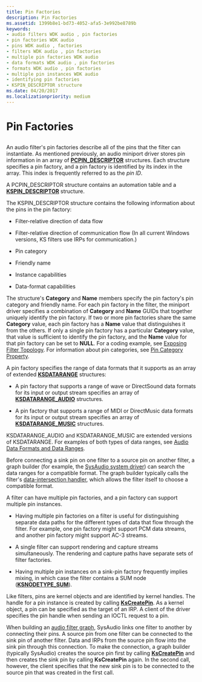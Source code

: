```yaml
---
title: Pin Factories
description: Pin Factories
ms.assetid: 1399b8e1-bd73-4052-afa5-3e992be8789b
keywords:
- audio filters WDK audio , pin factories
- pin factories WDK audio
- pins WDK audio , factories
- filters WDK audio , pin factories
- multiple pin factories WDK audio
- data formats WDK audio , pin factories
- formats WDK audio , pin factories
- multiple pin instances WDK audio
- identifying pin factories
- KSPIN_DESCRIPTOR structure
ms.date: 04/20/2017
ms.localizationpriority: medium
---
```


# Pin Factories


## <span id="pin_factories"></span><span id="PIN_FACTORIES"></span>


An audio filter's pin factories describe all of the pins that the filter can instantiate. As mentioned previously, an audio miniport driver stores pin information in an array of [**PCPIN\_DESCRIPTOR**](/windows-hardware/drivers/ddi/portcls/ns-portcls-pcpin_descriptor) structures. Each structure specifies a pin factory, and a pin factory is identified by its index in the array. This index is frequently referred to as the *pin ID*.

A PCPIN\_DESCRIPTOR structure contains an automation table and a [**KSPIN\_DESCRIPTOR**](/windows-hardware/drivers/ddi/ks/ns-ks-kspin_descriptor) structure.

The KSPIN\_DESCRIPTOR structure contains the following information about the pins in the pin factory:

-   Filter-relative direction of data flow

-   Filter-relative direction of communication flow (In all current Windows versions, KS filters use IRPs for communication.)

-   Pin category

-   Friendly name

-   Instance capabilities

-   Data-format capabilities

The structure's **Category** and **Name** members specify the pin factory's pin category and friendly name. For each pin factory in the filter, the miniport driver specifies a combination of **Category** and **Name** GUIDs that together uniquely identify the pin factory. If two or more pin factories share the same **Category** value, each pin factory has a **Name** value that distinguishes it from the others. If only a single pin factory has a particular **Category** value, that value is sufficient to identify the pin factory, and the **Name** value for that pin factory can be set to **NULL**. For a coding example, see [Exposing Filter Topology](exposing-filter-topology.md). For information about pin categories, see [Pin Category Property](pin-category-property.md).

A pin factory specifies the range of data formats that it supports as an array of extended [**KSDATARANGE**](/previous-versions/ff561658(v=vs.85)) structures:

-   A pin factory that supports a range of wave or DirectSound data formats for its input or output stream specifies an array of [**KSDATARANGE\_AUDIO**](/windows-hardware/drivers/ddi/ksmedia/ns-ksmedia-ksdatarange_audio) structures.

-   A pin factory that supports a range of MIDI or DirectMusic data formats for its input or output stream specifies an array of [**KSDATARANGE\_MUSIC**](/windows-hardware/drivers/ddi/ksmedia/ns-ksmedia-ksdatarange_music) structures.

KSDATARANGE\_AUDIO and KSDATARANGE\_MUSIC are extended versions of KSDATARANGE. For examples of both types of data ranges, see [Audio Data Formats and Data Ranges](audio-data-formats-and-data-ranges.md).

Before connecting a sink pin on one filter to a source pin on another filter, a graph builder (for example, the [SysAudio system driver](kernel-mode-wdm-audio-components.md#sysaudio_system_driver)) can search the data ranges for a compatible format. The graph builder typically calls the filter's [data-intersection handler](data-intersection-handlers.md), which allows the filter itself to choose a compatible format.

A filter can have multiple pin factories, and a pin factory can support multiple pin instances.

-   Having multiple pin factories on a filter is useful for distinguishing separate data paths for the different types of data that flow through the filter. For example, one pin factory might support PCM data streams, and another pin factory might support AC-3 streams.

-   A single filter can support rendering and capture streams simultaneously. The rendering and capture paths have separate sets of filter factories.

-   Having multiple pin instances on a sink-pin factory frequently implies mixing, in which case the filter contains a SUM node ([**KSNODETYPE\_SUM**](./ksnodetype-sum.md)).

Like filters, pins are kernel objects and are identified by kernel handles. The handle for a pin instance is created by calling [**KsCreatePin**](/windows-hardware/drivers/ddi/ks/nf-ks-kscreatepin). As a kernel object, a pin can be specified as the target of an IRP. A client of the driver specifies the pin handle when sending an IOCTL request to a pin.

When building an [audio filter graph](audio-filter-graphs.md), SysAudio links one filter to another by connecting their pins. A source pin from one filter can be connected to the sink pin of another filter. Data and IRPs from the source pin flow into the sink pin through this connection. To make the connection, a graph builder (typically SysAudio) creates the source pin first by calling [**KsCreatePin**](/windows-hardware/drivers/ddi/ks/nf-ks-kscreatepin) and then creates the sink pin by calling **KsCreatePin** again. In the second call, however, the client specifies that the new sink pin is to be connected to the source pin that was created in the first call.

 

